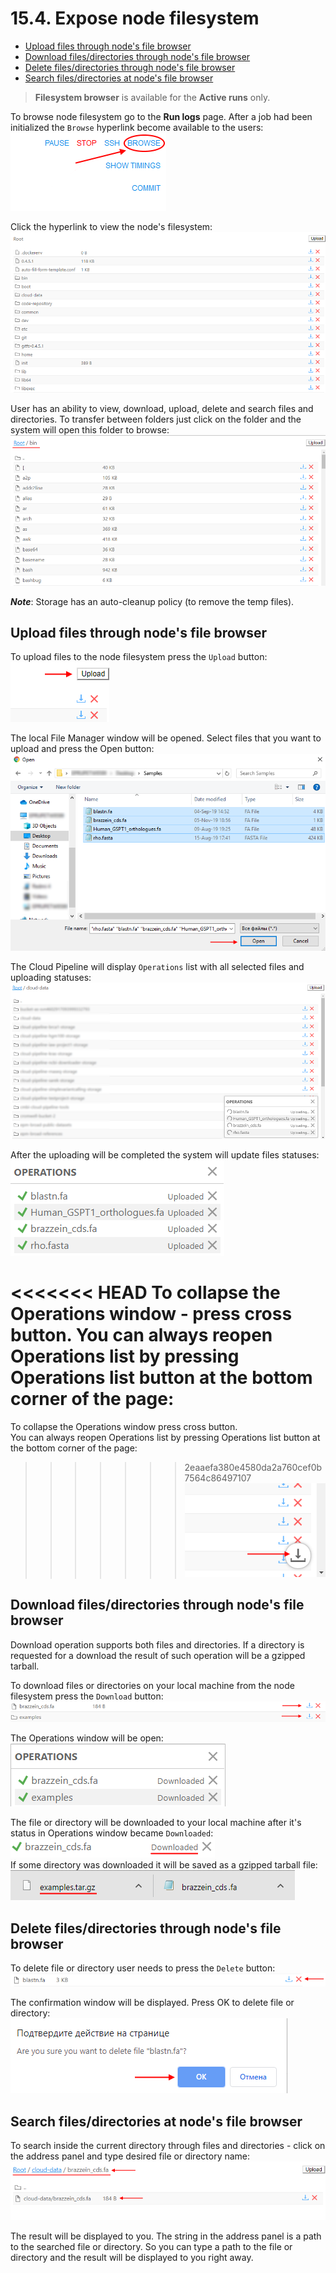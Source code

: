 # 15.4. Expose node filesystem

- [Upload files through node's file browser](#upload-files-through-nodes-file-browser)
- [Download files/directories through node's file browser](#download-filesdirectories-through-nodes-file-browser)
- [Delete files/directories through node's file browser](#delete-filesdirectories-through-nodes-file-browser)
- [Search files/directories at node's file browser](#search-filesdirectories-at-nodes-file-browser)

> **Filesystem browser** is available for the **Active runs** only.  

To browse node filesystem go to the **Run logs** page. After a job had been initialized the `Browse` hyperlink become available to the users:  
    ![CP_v.0.16_ReleaseNotes](attachments/NodeFilesystem_02.png)

Click the hyperlink to view the node's filesystem:  
    ![CP_v.0.16_ReleaseNotes](attachments/NodeFilesystem_03.png)

User has an ability to view, download, upload, delete and search files and directories. 
To transfer between folders just click on the folder and the system will open this folder to browse:  
    ![CP_v.0.16_ReleaseNotes](attachments/NodeFilesystem_16.png)

**_Note_**: Storage has an auto-cleanup policy (to remove the temp files).

## Upload files through node's file browser

To upload files to the node filesystem press the `Upload` button:  
    ![CP_v.0.16_ReleaseNotes](attachments/NodeFilesystem_04.png)

The local File Manager window will be opened. Select files that you want to upload and press the Open button:  
    ![CP_v.0.16_ReleaseNotes](attachments/NodeFilesystem_05.png)

The Cloud Pipeline will display `Operations` list with all selected files and uploading statuses:  
    ![CP_v.0.16_ReleaseNotes](attachments/NodeFilesystem_06.png)

After the uploading will be completed the system will update files statuses:  
    ![CP_v.0.16_ReleaseNotes](attachments/NodeFilesystem_07.png)

<<<<<<< HEAD
To collapse the Operations window - press cross button.
You can always reopen Operations list by pressing Operations list button at the bottom corner of the page:  
=======
To collapse the Operations window press cross button.  
You can always reopen Operations list by pressing Operations list button at the bottom corner of the page:   
>>>>>>> 2eaaefa380e4580da2a760cef0b7564c86497107
    ![CP_v.0.16_ReleaseNotes](attachments/NodeFilesystem_08.png)

## Download files/directories through node's file browser

Download operation supports both files and directories. If a directory is requested for a download the result of such operation will be a gzipped tarball.

To download files or directories on your local machine from the node filesystem press the `Download` button:  
    ![CP_v.0.16_ReleaseNotes](attachments/NodeFilesystem_09.png)  

The Operations window will be open:  
    ![CP_v.0.16_ReleaseNotes](attachments/NodeFilesystem_11.png)

The file or directory will be downloaded to your local machine after it's status in Operations window became `Downloaded`:  
    ![CP_v.0.16_ReleaseNotes](attachments/NodeFilesystem_10.png)  
If some directory was downloaded it will be saved as a gzipped tarball file:  
    ![CP_v.0.16_ReleaseNotes](attachments/NodeFilesystem_15.png)

## Delete files/directories through node's file browser

To delete file or directory user needs to press the `Delete` button:  
    ![CP_v.0.16_ReleaseNotes](attachments/NodeFilesystem_12.png)  
  
The confirmation window will be displayed. Press OK to delete file or directory:  
    ![CP_v.0.16_ReleaseNotes](attachments/NodeFilesystem_13.png)  

## Search files/directories at node's file browser

To search inside the current directory through files and directories - click on the address panel and type desired file or directory name:  
    ![CP_v.0.16_ReleaseNotes](attachments/NodeFilesystem_14.png)  
    
The result will be displayed to you. The string in the address panel is a path to the searched file or directory. So you can type a path to the file or directory and the result will be displayed to you right away.
